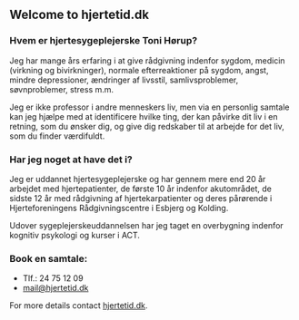## Welcome to hjertetid.dk 

### Hvem er hjertesygeplejerske Toni Hørup? 

Jeg har mange års erfaring i at give rådgivning indenfor sygdom, medicin (virkning og bivirkninger), normale efterreaktioner på sygdom, angst, mindre depressioner, ændringer af livsstil, samlivsproblemer, søvnproblemer, stress m.m.  

Jeg er ikke professor i andre menneskers liv, men via en personlig samtale kan jeg hjælpe med at identificere hvilke ting, der kan påvirke dit liv i en retning, som du ønsker dig, og give dig redskaber til at arbejde for det liv, som du finder værdifuldt.  

### Har jeg noget at have det i?  

Jeg er uddannet hjertesygeplejerske og har gennem mere end 20 år arbejdet med hjertepatienter, de første 10 år indenfor akutområdet, de sidste 12 år med rådgivning af hjertekarpatienter og deres pårørende i Hjerteforeningens Rådgivningscentre i Esbjerg og Kolding. 

Udover sygeplejerskeuddannelsen har jeg taget en overbygning indenfor kognitiv 
psykologi og kurser i ACT.  

### Book en samtale:
- Tlf.: 24 75 12 09
- mail@hjertetid.dk

For more details contact [hjertetid.dk](http://hjertetid.dk/).

